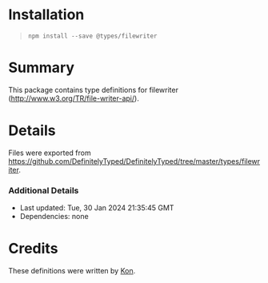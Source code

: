 # Installation
> `npm install --save @types/filewriter`

# Summary
This package contains type definitions for filewriter (http://www.w3.org/TR/file-writer-api/).

# Details
Files were exported from https://github.com/DefinitelyTyped/DefinitelyTyped/tree/master/types/filewriter.

### Additional Details
 * Last updated: Tue, 30 Jan 2024 21:35:45 GMT
 * Dependencies: none

# Credits
These definitions were written by [Kon](http://phyzkit.net/).
